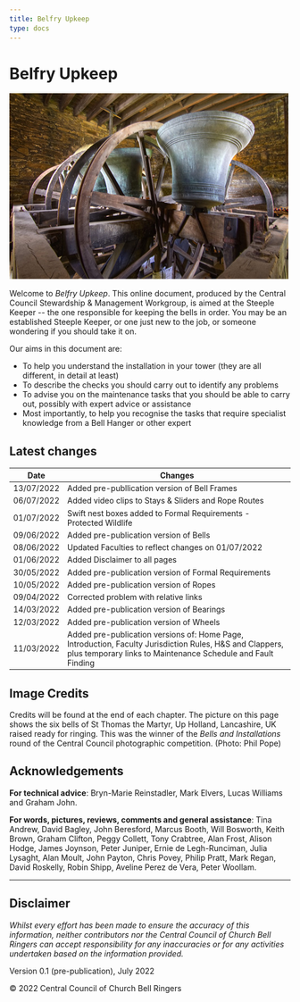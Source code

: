 ```yaml
---
title: Belfry Upkeep
type: docs
---
```




# Belfry Upkeep

![Up Holland bells raised ready for ringing](up-holland-bells.jpg)

Welcome to *Belfry Upkeep*. This online document, produced by the Central Council Stewardship & Management Workgroup, is aimed at the Steeple Keeper -- the one responsible for keeping the bells in order. You may be an established Steeple Keeper, or one just new to the job, or someone wondering if you should take it on.

Our aims in this document are:

- To help you understand the installation in your tower (they are all different, in detail at least)
- To describe the checks you should carry out to identify any problems
- To advise you on the maintenance tasks that you should be able to carry out, possibly with expert advice or assistance
- Most importantly, to help you recognise the tasks that require specialist knowledge from a Bell Hanger or other expert

## Latest changes

| Date | Changes |
| ---- | ---- |
| 13/07/2022 | Added pre-publlication version of Bell Frames |
| 06/07/2022 | Added video clips to Stays & Sliders and Rope Routes |
| 01/07/2022 | Swift nest boxes added to Formal Requirements - Protected Wildlife |
| 09/06/2022 | Added pre-publication version of Bells |
| 08/06/2022 | Updated Faculties to reflect changes on 01/07/2022 |
| 01/06/2022 | Added Disclaimer to all pages |
| 30/05/2022 | Added pre-publication version of Formal Requirements |
| 10/05/2022 | Added pre-publication version of Ropes |
| 09/04/2022 | Corrected problem with relative links |
| 14/03/2022 | Added pre-publication version of Bearings |
| 12/03/2022 | Added pre-publication version of Wheels |
| 11/03/2022 | Added pre-publication versions of: Home Page, Introduction, Faculty Jurisdiction Rules, H&S and Clappers, plus temporary links to Maintenance Schedule and Fault Finding |

## Image Credits

Credits will be found at the end of each chapter. The picture on this page shows the six bells of St Thomas the Martyr, Up Holland, Lancashire, UK raised ready for ringing. This was the winner of the *Bells and Installations* round of the Central Council photographic competition. (Photo: Phil Pope)

## Acknowledgements
**For technical advice**: Bryn-Marie Reinstadler, Mark Elvers, Lucas Williams and Graham John.

**For words, pictures, reviews, comments and general assistance**: Tina Andrew, David Bagley, John Beresford, Marcus Booth, Will Bosworth, Keith Brown, Graham Clifton, Peggy Collett, Tony Crabtree, Alan Frost, Alison Hodge, James Joynson, Peter Juniper, Ernie de Legh-Runciman, Julia Lysaght, Alan Moult, John Payton, Chris Povey, Philip Pratt, Mark Regan, David Roskelly, Robin Shipp, Aveline Perez de Vera, Peter Woollam. 


-----

## Disclaimer

*Whilst every effort has been made to ensure the accuracy of this information, neither contributors nor the Central Council of Church Bell Ringers can accept responsibility for any inaccuracies or for any activities undertaken based on the information provided.*

Version 0.1 (pre-publication), July 2022

© 2022 Central Council of Church Bell Ringers
